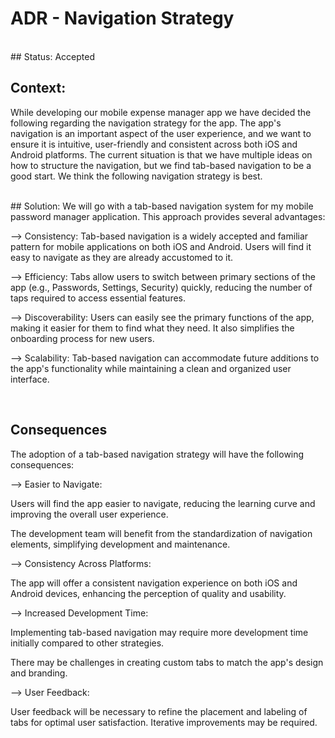 # ADR - Navigation Strategy 

<br>
## Status: 
Accepted 

 <br>

## Context: 
While developing our mobile expense manager app we have decided the following regarding the navigation strategy for the app. The app's navigation is an important aspect of the user experience, and we want to ensure it is intuitive, user-friendly and consistent across both iOS and Android platforms. The current situation is that we have multiple ideas on how to structure the navigation, but we find tab-based navigation to be a good start. We think the following navigation strategy is best. 

 
<br>
## Solution: 
We will go with a tab-based navigation system for my mobile password manager application. This approach provides several advantages: 

 

--> Consistency: 
Tab-based navigation is a widely accepted and familiar pattern for mobile applications on both iOS and Android. Users will find it easy to navigate as they are already accustomed to it. 

 

--> Efficiency: 
Tabs allow users to switch between primary sections of the app (e.g., Passwords, Settings, Security) quickly, reducing the number of taps required to access essential features. 

 

--> Discoverability: 
Users can easily see the primary functions of the app, making it easier for them to find what they need. It also simplifies the onboarding process for new users. 

 

--> Scalability: 
Tab-based navigation can accommodate future additions to the app's functionality while maintaining a clean and organized user interface. 

 

 <br>

## Consequences 

The adoption of a tab-based navigation strategy will have the following consequences: 

 

--> Easier to Navigate: 

Users will find the app easier to navigate, reducing the learning curve and improving the overall user experience. 

The development team will benefit from the standardization of navigation elements, simplifying development and maintenance. 

 

--> Consistency Across Platforms: 

The app will offer a consistent navigation experience on both iOS and Android devices, enhancing the perception of quality and usability. 

 

--> Increased Development Time: 

Implementing tab-based navigation may require more development time initially compared to other strategies. 

There may be challenges in creating custom tabs to match the app's design and branding. 

 

--> User Feedback: 

User feedback will be necessary to refine the placement and labeling of tabs for optimal user satisfaction. Iterative improvements may be required. 

 
